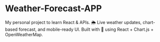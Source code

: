 # Weather-Forecast-APP
My personal project to learn React &amp; APIs. 🌦️ Live weather updates, chart-based forecast, and mobile-ready UI. Built with 💙 using React + Chart.js + OpenWeatherMap.
